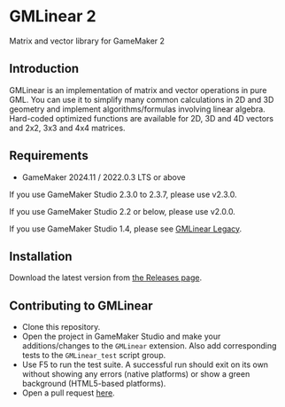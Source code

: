 # GMLinear 2

Matrix and vector library for GameMaker 2

## Introduction

GMLinear is an implementation of matrix and vector operations in pure GML. You can use it to simplify many common calculations in 2D and 3D geometry and implement algorithms/formulas involving linear algebra. Hard-coded optimized functions are available for 2D, 3D and 4D vectors and 2x2, 3x3 and 4x4 matrices.

## Requirements

- GameMaker 2024.11 / 2022.0.3 LTS or above

If you use GameMaker Studio 2.3.0 to 2.3.7, please use v2.3.0.

If you use GameMaker Studio 2.2 or below, please use v2.0.0.

If you use GameMaker Studio 1.4, please see [GMLinear Legacy](https://github.com/dicksonlaw583/gmlinear-legacy).

## Installation

Download the latest version from [the Releases page](https://github.com/dicksonlaw583/gmlinear2/releases).

## Contributing to GMLinear

- Clone this repository.
- Open the project in GameMaker Studio and make your additions/changes to the `GMLinear` extension. Also add corresponding tests to the `GMLinear_test` script group.
- Use F5 to run the test suite. A successful run should exit on its own without showing any errors (native platforms) or show a green background (HTML5-based platforms).
- Open a pull request [here](https://github.com/dicksonlaw583/gmlinear2/issues).
